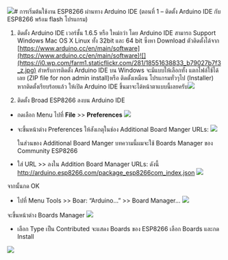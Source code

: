 ![](https://i1.wp.com/farm4.staticflickr.com/3956/18553130984_b97117b088_z.jpg?zoom=2&resize=474%2C521&ssl=1)# การเริ่มต้นใช้งาน ESP8266 ผ่านทาง Arduino IDE (ตอนที่ 1 – ติดตั้ง Arduino IDE กับ ESP8266 พร้อม flash โปรแกรม)

1. ติดตั้ง Arduino IDE เวอร์ชั้น 1.6.5 หรือ ใหม่กว่า โดย Arduino IDE สามารถ Support  Windows Mac OS X Linux ทั้ง 32bit และ 64 bit ซึ่งหา Download ตัวติดตั้งได้จาก [https://www.arduino.cc/en/main/software](https://www.arduino.cc/en/main/software)![](https://i0.wp.com/farm1.staticflickr.com/281/18551638833_b79027b7f3_z.jpg)
สำหรับการติดตั้ง Arduino IDE บน Windows จะมีแบบให้เลือกทั้ง แตกไฟล์ใช้ได้เลย (ZIP file for non admin install)หรือ ติดตั้งเหมือน โปรแกรมทั่วๆไป (Installer) หากติดตั้งเรียบร้อยแล้ว ให้เปิด Arduino IDE ขึ้นมาจะได้หน้าตาแบบนี้เลยครับ![](https://i1.wp.com/farm1.staticflickr.com/285/18984844170_15ffb0b09c_z.jpg?zoom=2&resize=474%2C546&ssl=1)

2. ติดตั้ง Broad ESP8266 ลงบน Arduino IDE
  * กดเลือก Menu ไปที่ **File** >> **Preferences**
![](https://i1.wp.com/farm4.staticflickr.com/3765/19166802792_494dd9b621_z.jpg?zoom=2&resize=474%2C541&ssl=1)
  * จะขึ้นหน้าต่าง Preferences  ให้สังเกตุในช่อง Additional Board Manger URLs:
  ![](https://i2.wp.com/farm1.staticflickr.com/277/19179043611_92157254b2_z.jpg?zoom=2&resize=474%2C314&ssl=1)
  
    ในส่วนของ Additional Board Manger  บทความนี้ผมจะใช้ Boards Manager ของ Community ESP8266

  * ใส่ URL >> ลงใน Addition Board Manager URLs: ดังนี้ http://arduino.esp8266.com/package_esp8266com_index.json
  ![](https://i2.wp.com/farm1.staticflickr.com/513/19179168771_4776115428_z.jpg?zoom=2&resize=474%2C313&ssl=1)
  
  จากนั้นกด OK

  * ไปที่ Menu Tools >> Boar: “Arduino…” >> Board Manager…
   ![](https://i1.wp.com/farm4.staticflickr.com/3956/18553130984_b97117b088_z.jpg?zoom=2&resize=474%2C521&ssl=1)

  จะขึ้นหน้าต่าง Boards Manager
  ![](https://i2.wp.com/farm4.staticflickr.com/3903/19175678255_1cbc37ca20_z.jpg?zoom=2&resize=474%2C264&ssl=1)
  
  * เลือก Type เป็น Contributed จะแสดง Boards ของ ESP8266 เลือก Boards และกด Install

![](https://i2.wp.com/farm1.staticflickr.com/309/19170105272_58b264f65a_z.jpg?zoom=2&resize=474%2C265&ssl=1)